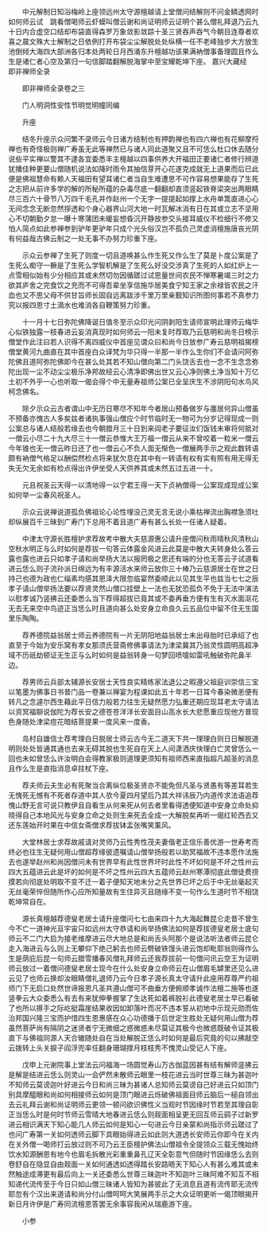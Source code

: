 <!-- { "loadSidebar": true } -->
　　中元解制日知浴梅岭上座领远州太守源檀越请上堂僧问结解则不问金鳞透网时如何师云试　跳看僧喝师云虾蟆叫僧云谢和尚证明师云证明个甚么僧礼拜退乃云九十日内合虚空口结却布袋直得森罗万象敛影敛踪十圣三贤吞声吞气今朝目连尊者欢喜之晨文殊大士解制之日依例打开布袋尘尘解脱处处纵横一任不老峰独步大方放生池倒倾大海四大部洲各归本处两轮日月西涌东升檀越功该果满衲僧事备理圆且作么生是诸仁者心空及第归一句信脚踏翻解脱海掌中至宝耀乾坤下座。
嘉兴大藏经　即非禅师全录


　　即非禅师全录卷之三

　　门人明洞性安性节明觉明幢同编

　　升座

　　结冬升座示众问繁不录师云今日诸方结制也有押韵禅也有四六禅也有花柳摩捋禅也有奇怪极则禅广寿虽无此等禅然已与诸人同此道聚又且不可恁么杜口休去随分说些平实禅以警其不逮各宜委悉丰主檀越以四事供养大开福田正要诸仁者修行辨道犹播佳种更要山僧随机说法如降时雨令其抽信芽开心花遂克成就无上道果而后已此便是佛祖慧命有赖人天福田有望耳诸仁者当自生难遭思不可作容易想果能存了生死之志把从前许多学的解的所秘所蕴的杂毒尽底一翻翻却直须竖起铁脊梁突出两眼睛尽三百六十骨节八万四千毛孔并作赵州一个无字一提提起如撑上水舟单篙直进心心无间念念无断忽然拶透和个身心器界山河大地一时瓦解冰消有日在其或立志不坚用心不切朝勤夕怠一曝十寒蒲团未暖妄想昏沉开静放参交头接耳威仪不检细行不修又怕人简点如此参禅参到驴年更驴年只成个光头俗汉岂不孤负己灵虚消檀施唐丧光阴有何益哉古佛云制之一处无事不办努力珍重下座。

　　示众云参禅了生死了则度一切且道唤甚么作生死又作么生了莫是卜度公案是了生死么痴守一橛是了生死么学智机解是了生死么好没交涉真了生死的人如红炉上一点雪相似始有少分相应其或未然切勿因循蹉过试思量世间农民不惮寒暑竭三时之力欲其庐舍之完食饮之充而不可得吾辈坐享信施华居美食宁知王家之余禄皆农民之汗血也又不思父母不供甘旨师长固自远离跋涉千里万里亲觐知识所图何事若不真参力究以报四恩寸土滴水也难消各自鞭策努力珍重。

　　十一月十七日弥陀佛降诞日值冬至示众印光问阴剥阳生请师宣明此理师云梅华心似铁独露一枝春进云妄消真现时如何师云一阳未复时荐取乃云慈明和尚冬日榜示僧堂作此注曰若人识得不离四威仪中首座见谓众曰和尚今日放参广寿云慈明祖揭榜僧堂黄河九曲直在其中首座白众译梵为华只得一半那一半作么生你们不会请问阿弥陀佛且道阿弥陀佛即今在甚么处其若不知山僧向第二门头饶舌去也一念不生念念弥陀出现一尘不动尘尘极乐净邦故经云心清净即佛出世又云心净则佛土净当知十万亿土初不外乎一心也听取一偈会得个中无量寿祖师公案已全呈庆生不涉阴阳句水鸟风柯念佛名。

　　除夕示众云古者谓山中无历日寒尽不知年今者居山预备做岁与廛居何异山僧虽不预备亦愧古人多矣兹者诸执事强山僧应个时节临时无一物可为分岁记得现成一则公案总与诸人结般若缘去也今朝腊月三十日到来阎老子要征汝们饭钱未审将何抵对一僧云小尽二十九大尽三十一僧云恭惟大王万福一僧云从来不曾咬着一粒米一僧云今年锥也无一僧云昨日还了也一僧云心不负人面无惭色一僧展两手示之观此数转语颇有衲僧气格足以酬偿然检点将来犹欠息在其中有一转语有权有实有照有用无得无失无欠无余如有检点得出许伊坐受人天供养其或未然五过五进一十。

　　元且祝圣云天得一以清地得一以宁君王得一天下贞衲僧得一公案现成现成公案如何举一尘春风祝圣人。

　　示众云说禅说道孤负佛祖论心论性埋没己灵无言无说小乘枯禅流出胸襟急须吐却纵展百千三昧到广寿门下总用不着且道广寿有甚么长处一任诸人疑着。

　　中津太守源长胜檀护求荐故考中散大夫慈源惠公请升座僧问秋雨晴秋风清秋山空秋水明正与么时如何是荐拔一句答云体露金风进云此莫是中散大夫转身处么答云露也露也进云只如孝子请和尚举扬大法以报罔极之恩还有端的分也无答云子试道看进云恁么则子流孙派日绵远为有丰源活水来师云放你三十棒乃云慈源居士在世之日持己也德为政也仁缁素均感其恩泽大限忽临宴然委顺此以见其生平也兹当七七之辰孝子请山僧举扬法要以荐贤灵然山僧口挂壁上一法也无犹恐孤负不免于无法中演法以慰孝诚乃竖拂云还委悉么当下荐得超拔已竟其或不委再垂方便有生有灭水面沤花无去无来空中鸟迹正当恁么时且道向甚么处安身立命良久云五品位中留不住无生国里乐陶陶。

　　荐养德院益翁居士师云养德院有一片无阴阳地益翁居士未出母胎时已承绍了也直至于今始为安乐窝有孝女那须氏营斋修佛事请法为津梁冀其乃翁灵性圆明高超净域不历祇劫顿证无生正与么时如何是益翁转身一句梦回喷嚏如雷吼触破弥陀鼻半边。

　　荐男师云兵部太辅源长安居士天性良实精练家法退公之暇遵父祖庭训崇信三宝以笔墨为佛事日书普门品一卷兼以禅宴为程课如此五十年若一日耳今春染微恙便有转凡之念遽尔西生藉此平日信力般若力往生无疑然愿力弘重还期应现耳老太守请法以资冥福聊说伽陀为荐长安之德苍苍洋洋长安面目山高水长大悲愿重应现他方普现色身随处津梁痘花暗结菩提果一度风来一度香。

　　岛村自雄信士荐考理白日脱居士师云古今无二道天下共一理理白则日日解脱道明则处处皆通其通也去来无碍其脱也生死自在天上人间潇洒庆快理白亡灵曾恁么一回也未如曾恁么许汝明白会得教家极则道理更须知有祖师西来直指超凡超圣的消息且作么生是直指消息卓拄杖下座。

　　荐夫师云夫生必有死聚当合离纵位极圣贤亦不能免但凡圣与贤愚有等差耳若生无愧死无憾有不死者存道中其人欤今夏四月望后乃其大祥讳辰乃内道传求法语追荐愧山野无言可说只教伊且自看生从何来死从何去者里看得透便知道中安身立命处抑晓得自己本地风光与安身立命之处则生来死去全成一大解脱矣再听一偈红轮西去又还东莲始开时果在中信女斋僧求荐拔钵盂张嘴笑薰风。

　　大堂林居士求荐故戚请对灵师乃云性秀性茂夫妻偕老正信乐善优游一世寿考而终必也往生无疑何用山僧超荐缘彼遗嘱请山僧举扬般若以助冥福故不违本愿作法施去也遂举赵州和尚因僧问未有世界早有此性世界坏时此性不坏如何是不坏之性州云四大五蕴进云此是坏的如何是不坏之性州云四大五蕴师云赵州寒潭彻底此僧徒费捞摸若向彻底处明取不变不迁一着子便知天地未分之先世界已坏之后于中无丝毫起灭无丝毫荣悴但随所作心应所知量故有生住异灭且随缘不变一句作么生道时节不相饶乾坤常自在。

　　源长真檀越荐德叟老居士请升座僧问七七由来四十九大海起舞昆仑走昔不曾生今不亡一道神光亘宇宙只如远州太守恭请和尚举扬佛法如何是荐拔德叟老居士底句师云不二门大启为接老维摩进云尽大地总是和尚舌头阿那个是说法听法者师云昆仑走入海进云与么则上无攀仰下绝己躬去也师云劈破铁馒头进云饱却毗耶翁则得作么生是荫庇后昆一句师云腊雪播春风僧礼拜师云还我荐拔前一句僧问讯云空王为证明师云放过一着僧问德叟老居士现今在什么处安身立命师云在山僧眉毛罅里还见么进云见了也师云换却汝眼睛僧礼退师乃云今日孝子源长真太守请升此座用荐尊严约祖师门下无启口处然世谛报恩凡圣共遵山僧可不曲垂方便俯顺孝诚作法檀二施等也遂竖拳云大众委悉么有去有来犹伸拳握掌了生达死如着裤脱衫此德叟老居士早已看破了也所以攃手之际屹挺霜崖结果收因如卸落叶而况不违本誓从初地中示现元勋而佐治邦国兴隆三宝而护惜四生恩惠感在众心功德播于后世定生胜处无疑何用山僧为荐虽然菩萨尚有隔阴之迷贤者宁无微细之惑微惑未尽莫证其极今也微惑既破令证其极直下与佛祖同源人天合辙随处自在当处解脱正恁么时如何是最后究竟的句以拂敲空云拨转上头关捩子阎浮兜率任翻身珊瑚撑月枝枝秀不愧灵山受记人下座。

　　戊申上元谢院事上堂法云问福海一场圆觉寿山万古伽蓝因甚有结有解师竖拂云是解是结进云恁么则灵山一会俨然未散师云眼里一枝花进云当时世尊三昧为甚迦叶不知师云莫谤迦叶好进云今日和尚三昧为甚诸人总知师云莫谤自己好进云只如顶门别具摩醯眼和尚如何相接师云如何是顶门眼进云烁破佛祖面目师云脑后一槌自领出去云礼拜云谢和尚证明师云更领一顿问欲识佛性义当观时节因缘时节若至其理自彰正当恁么时是何时节师云雪晴大地春进云恁么则觌面相呈更无回互师云鹞子过新罗进云相识满天下知心能几人师云如何是知心一句进云今日亲蒙和尚指示师云蹉过了也问广寿第一关如何透师云脚下具眼始得进云如此则大道透长安师云你即今在关内在关外僧一喝师打云放过则不可乃云王臣檀护佛法山僧祖令全提领众三载无愧始终饮水知源酬恩有地今也眉毛拆散光彩重重鼻孔辽天全彰意气但随时节因缘恁么去则卷舒自在隐显自由觌面一关如何通透如透得踏长安路晤天下知心人有甚么难其或未然触途成滞更有最后向上一关还委悉么世尊三昧迦叶不知迦叶三昧阿难不知互不相知递代流传至于今日只如山僧三昧诸人皆知为甚彼此了无消息且道有流传耶无流传耶忽有个汉出来道请和尚分付山僧呵呵大笑展两手示之大众证明更听一偈顶眼揭开新日月许伊是广寿同流檀恩答罢无余事容我闲从瑞鹿游下座。

　　小参

